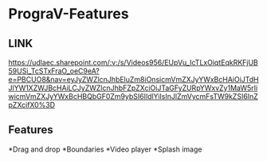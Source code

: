 # PrograV-Features
## LINK
https://udlaec.sharepoint.com/:v:/s/Videos956/EUpVu_IcTLxOiqtEqkRKFjUB59USi_TcSTxFraO_oeC9eA?e=PBCUO8&nav=eyJyZWZlcnJhbEluZm8iOnsicmVmZXJyYWxBcHAiOiJTdHJlYW1XZWJBcHAiLCJyZWZlcnJhbFZpZXciOiJTaGFyZURpYWxvZy1MaW5rIiwicmVmZXJyYWxBcHBQbGF0Zm9ybSI6IldlYiIsInJlZmVycmFsTW9kZSI6InZpZXcifX0%3D
## Features

*Drag and drop
*Boundaries
*Video player
*Splash image
